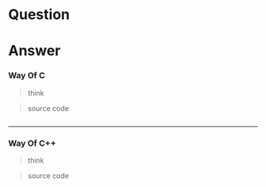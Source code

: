 # Question

[](https://leetcode.cn/problems//)



# Answer

### Way Of C

> think

> source code

```c

```

---


### Way Of C++

> think



> source code

```c++

```
